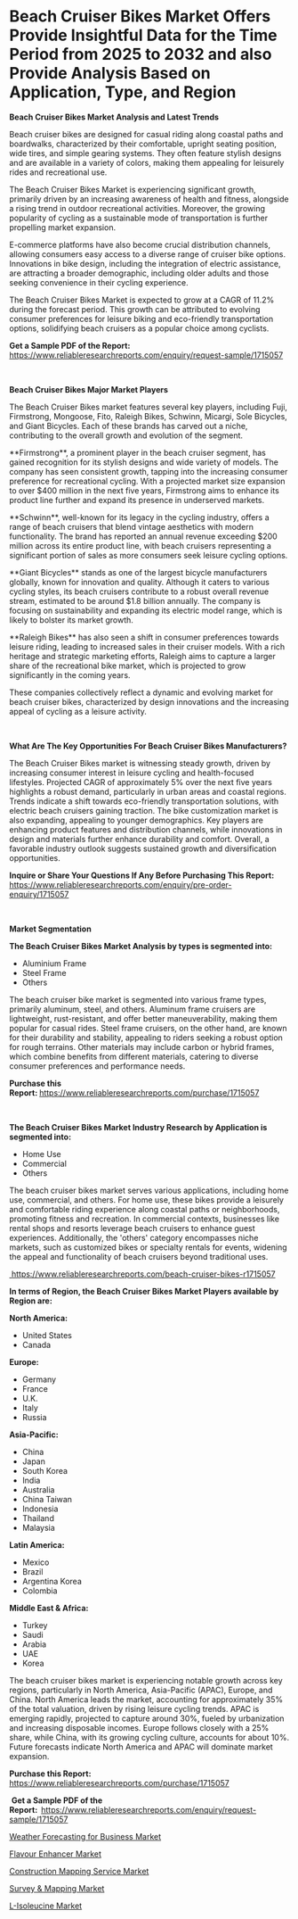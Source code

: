 <p><h1>Beach Cruiser Bikes Market Offers Provide Insightful Data for the Time Period from 2025 to 2032 and also Provide Analysis Based on Application, Type, and Region</h1></p><p><strong>Beach Cruiser Bikes Market Analysis and Latest Trends</strong></p>
<p><p>Beach cruiser bikes are designed for casual riding along coastal paths and boardwalks, characterized by their comfortable, upright seating position, wide tires, and simple gearing systems. They often feature stylish designs and are available in a variety of colors, making them appealing for leisurely rides and recreational use.</p><p>The Beach Cruiser Bikes Market is experiencing significant growth, primarily driven by an increasing awareness of health and fitness, alongside a rising trend in outdoor recreational activities. Moreover, the growing popularity of cycling as a sustainable mode of transportation is further propelling market expansion. </p><p>E-commerce platforms have also become crucial distribution channels, allowing consumers easy access to a diverse range of cruiser bike options. Innovations in bike design, including the integration of electric assistance, are attracting a broader demographic, including older adults and those seeking convenience in their cycling experience. </p><p>The Beach Cruiser Bikes Market is expected to grow at a CAGR of 11.2% during the forecast period. This growth can be attributed to evolving consumer preferences for leisure biking and eco-friendly transportation options, solidifying beach cruisers as a popular choice among cyclists.</p></p>
<p><strong>Get a Sample PDF of the Report:&nbsp;</strong> <a href="https://www.reliableresearchreports.com/enquiry/request-sample/1715057?utm_campaign=36&utm_medium=2&utm_source=Github&utm_content=ia&utm_term=11012025&utm_id=beach-cruiser-bikes">https://www.reliableresearchreports.com/enquiry/request-sample/1715057</a></p>
<p>&nbsp;</p>
<p><strong>Beach Cruiser Bikes Major Market Players</strong></p>
<p><p>The Beach Cruiser Bikes market features several key players, including Fuji, Firmstrong, Mongoose, Fito, Raleigh Bikes, Schwinn, Micargi, Sole Bicycles, and Giant Bicycles. Each of these brands has carved out a niche, contributing to the overall growth and evolution of the segment.</p><p>**Firmstrong**, a prominent player in the beach cruiser segment, has gained recognition for its stylish designs and wide variety of models. The company has seen consistent growth, tapping into the increasing consumer preference for recreational cycling. With a projected market size expansion to over $400 million in the next five years, Firmstrong aims to enhance its product line further and expand its presence in underserved markets.</p><p>**Schwinn**, well-known for its legacy in the cycling industry, offers a range of beach cruisers that blend vintage aesthetics with modern functionality. The brand has reported an annual revenue exceeding $200 million across its entire product line, with beach cruisers representing a significant portion of sales as more consumers seek leisure cycling options.</p><p>**Giant Bicycles** stands as one of the largest bicycle manufacturers globally, known for innovation and quality. Although it caters to various cycling styles, its beach cruisers contribute to a robust overall revenue stream, estimated to be around $1.8 billion annually. The company is focusing on sustainability and expanding its electric model range, which is likely to bolster its market growth.</p><p>**Raleigh Bikes** has also seen a shift in consumer preferences towards leisure riding, leading to increased sales in their cruiser models. With a rich heritage and strategic marketing efforts, Raleigh aims to capture a larger share of the recreational bike market, which is projected to grow significantly in the coming years.</p><p>These companies collectively reflect a dynamic and evolving market for beach cruiser bikes, characterized by design innovations and the increasing appeal of cycling as a leisure activity.</p></p>
<p>&nbsp;</p>
<p><strong>What Are The Key Opportunities For Beach Cruiser Bikes Manufacturers?</strong></p>
<p><p>The Beach Cruiser Bikes market is witnessing steady growth, driven by increasing consumer interest in leisure cycling and health-focused lifestyles. Projected CAGR of approximately 5% over the next five years highlights a robust demand, particularly in urban areas and coastal regions. Trends indicate a shift towards eco-friendly transportation solutions, with electric beach cruisers gaining traction. The bike customization market is also expanding, appealing to younger demographics. Key players are enhancing product features and distribution channels, while innovations in design and materials further enhance durability and comfort. Overall, a favorable industry outlook suggests sustained growth and diversification opportunities.</p></p>
<p><strong>Inquire or Share Your Questions If Any Before Purchasing This Report:</strong> <a href="https://www.reliableresearchreports.com/enquiry/pre-order-enquiry/1715057?utm_campaign=36&utm_medium=2&utm_source=Github&utm_content=ia&utm_term=11012025&utm_id=beach-cruiser-bikes">https://www.reliableresearchreports.com/enquiry/pre-order-enquiry/1715057</a></p>
<p>&nbsp;</p>
<p><strong>Market Segmentation</strong></p>
<p><strong>The Beach Cruiser Bikes Market Analysis by types is segmented into:</strong></p>
<p><ul><li>Aluminium Frame</li><li>Steel Frame</li><li>Others</li></ul></p>
<p><p>The beach cruiser bike market is segmented into various frame types, primarily aluminum, steel, and others. Aluminum frame cruisers are lightweight, rust-resistant, and offer better maneuverability, making them popular for casual rides. Steel frame cruisers, on the other hand, are known for their durability and stability, appealing to riders seeking a robust option for rough terrains. Other materials may include carbon or hybrid frames, which combine benefits from different materials, catering to diverse consumer preferences and performance needs.</p></p>
<p><strong>Purchase this Report:&nbsp;</strong><a href="https://www.reliableresearchreports.com/purchase/1715057?utm_campaign=36&utm_medium=2&utm_source=Github&utm_content=ia&utm_term=11012025&utm_id=beach-cruiser-bikes">https://www.reliableresearchreports.com/purchase/1715057</a></p>
<p>&nbsp;</p>
<p><strong>The Beach Cruiser Bikes Market Industry Research by Application is segmented into:</strong></p>
<p><ul><li>Home Use</li><li>Commercial</li><li>Others</li></ul></p>
<p><p>The beach cruiser bikes market serves various applications, including home use, commercial, and others. For home use, these bikes provide a leisurely and comfortable riding experience along coastal paths or neighborhoods, promoting fitness and recreation. In commercial contexts, businesses like rental shops and resorts leverage beach cruisers to enhance guest experiences. Additionally, the 'others' category encompasses niche markets, such as customized bikes or specialty rentals for events, widening the appeal and functionality of beach cruisers beyond traditional uses.</p></p>
<p><a href="https://www.reliableresearchreports.com/beach-cruiser-bikes-r1715057?utm_campaign=36&utm_medium=2&utm_source=Github&utm_content=ia&utm_term=11012025&utm_id=beach-cruiser-bikes">&nbsp;https://www.reliableresearchreports.com/beach-cruiser-bikes-r1715057</a></p>
<p><strong>In terms of Region, the Beach Cruiser Bikes Market Players available by Region are:</strong></p>
<p>
    <p> <strong> North America: </strong>
        <ul>
            <li>United States</li>
            <li>Canada</li>
        </ul>
        </p> 
    <p> <strong> Europe: </strong>
        <ul>
            <li>Germany</li>
            <li>France</li>
            <li>U.K.</li>
            <li>Italy</li>
            <li>Russia</li>
        </ul>
        </p> 
    <p> <strong> Asia-Pacific: </strong>
        <ul>
            <li>China</li>
            <li>Japan</li>
            <li>South Korea</li>
            <li>India</li>
            <li>Australia</li>
            <li>China Taiwan</li>
            <li>Indonesia</li>
            <li>Thailand</li>
            <li>Malaysia</li>
        </ul>
        </p> 
    <p> <strong> Latin America: </strong>
        <ul>
            <li>Mexico</li>
            <li>Brazil</li>
            <li>Argentina Korea</li>
            <li>Colombia</li>
        </ul>
        </p> 
    <p> <strong> Middle East & Africa: </strong>
        <ul>
            <li>Turkey</li>
            <li>Saudi</li>
            <li>Arabia</li>
            <li>UAE</li>
            <li>Korea</li>
        </ul>
    </p>
    </p>
<p><p>The beach cruiser bikes market is experiencing notable growth across key regions, particularly in North America, Asia-Pacific (APAC), Europe, and China. North America leads the market, accounting for approximately 35% of the total valuation, driven by rising leisure cycling trends. APAC is emerging rapidly, projected to capture around 30%, fueled by urbanization and increasing disposable incomes. Europe follows closely with a 25% share, while China, with its growing cycling culture, accounts for about 10%. Future forecasts indicate North America and APAC will dominate market expansion.</p></p>
<p><strong>Purchase this Report: </strong><a href="https://www.reliableresearchreports.com/purchase/1715057?utm_campaign=36&utm_medium=2&utm_source=Github&utm_content=ia&utm_term=11012025&utm_id=beach-cruiser-bikes">https://www.reliableresearchreports.com/purchase/1715057</a></p>
<p>&nbsp;<strong>Get a Sample PDF of the Report:&nbsp;&nbsp;</strong><a href="https://www.reliableresearchreports.com/enquiry/request-sample/1715057?utm_campaign=36&utm_medium=2&utm_source=Github&utm_content=ia&utm_term=11012025&utm_id=beach-cruiser-bikes">https://www.reliableresearchreports.com/enquiry/request-sample/1715057</a></p>
<p><strong></strong></p>
<p><p><a href="https://github.com/AngelaWalsh696/Market-Research-Report-List-1/blob/main/weather-forecasting-for-business-market.md?utm_campaign=36&utm_medium=2&utm_source=Github&utm_content=ia&utm_term=11012025&utm_id=beach-cruiser-bikes">Weather Forecasting for Business Market</a></p><p><a href="https://github.com/tamvrosiya/Market-Research-Report-List-6/blob/main/flavour-enhancer-market.md?utm_campaign=36&utm_medium=2&utm_source=Github&utm_content=ia&utm_term=11012025&utm_id=beach-cruiser-bikes">Flavour Enhancer Market</a></p><p><a href="https://github.com/dierdrecrichton210/Market-Research-Report-List-1/blob/main/construction-mapping-service-market.md?utm_campaign=36&utm_medium=2&utm_source=Github&utm_content=ia&utm_term=11012025&utm_id=beach-cruiser-bikes">Construction Mapping Service Market</a></p><p><a href="https://github.com/cheryjhonson/Market-Research-Report-List-1/blob/main/survey-mapping-market.md?utm_campaign=36&utm_medium=2&utm_source=Github&utm_content=ia&utm_term=11012025&utm_id=beach-cruiser-bikes">Survey & Mapping Market</a></p><p><a href="https://github.com/SanjidaKhan901/Market-Research-Report-List-1/blob/main/l-isoleucine-market.md?utm_campaign=36&utm_medium=2&utm_source=Github&utm_content=ia&utm_term=11012025&utm_id=beach-cruiser-bikes">L-Isoleucine Market</a></p></p>